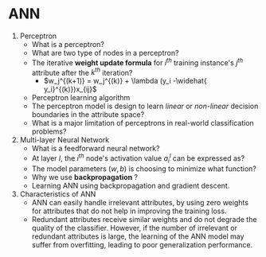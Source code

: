 # ANN

1. Perceptron
   - What is a perceptron?
   - What are two type of nodes in a perceptron?
   - The iterative **weight update formula** for $i^{th}$ training instance's $j^{th}$ attribute after the $k^{th}$ iteration?
     - $w_j^{(k+1)} = w_j^{(k)} + \lambda (y_i -\widehat{ y_i}^{(k)})x_{ij}$
   - Perceptron learning algorithm
   - The perceptron model is design to learn *linear* or *non-linear* decision boundaries in the attribute space?
   - What is a major limitation of perceptrons in real-world classification problems?
2. Multi-layer Neural Network
   - What is a feedforward neural network?
   - At layer $l$, the $i^{th}$ node's activation value $a_i^l$ can be expressed as?
   - The model parameters $(w, b)$ is choosing to minimize what function?
   - Why we use **backpropagation** ?
   - Learning ANN using backpropagation and gradient descent. 
3. Characteristics of ANN
   - ANN can easily handle irrelevant attributes, by using zero weights for attributes that do not help in improving the training loss.
   - Redundant attributes receive similar weights and do not degrade the quality of the classifier. However, if the number of irrelevant or redundant attributes is large, the learning of the ANN model may suffer from overfitting, leading to poor generalization performance.